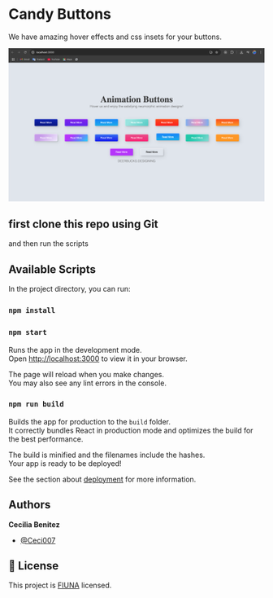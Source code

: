 # Candy Buttons

We have amazing hover effects and css insets for your buttons.

![app screenshot](./candy-buttons.png)

## first clone this repo using Git

and then run the scripts

## Available Scripts

In the project directory, you can run:

### `npm install`

### `npm start`

Runs the app in the development mode.\
Open [http://localhost:3000](http://localhost:3000) to view it in your browser.

The page will reload when you make changes.\
You may also see any lint errors in the console.

### `npm run build`

Builds the app for production to the `build` folder.\
It correctly bundles React in production mode and optimizes the build for the best performance.

The build is minified and the filenames include the hashes.\
Your app is ready to be deployed!

See the section about [deployment](https://facebook.github.io/create-react-app/docs/deployment) for more information.


## Authors

**Cecilia Benitez**

- [@Ceci007](https://github.com/Ceci007)

## 📝 License

This project is [FIUNA](https://www.ing.una.py/FIUNA3/) licensed.
